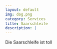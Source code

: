 ```yaml
---
layout: default
img: dog.png
category: Services
title: Saarschleife
description: |
---
```


Die Saarschleife ist toll
